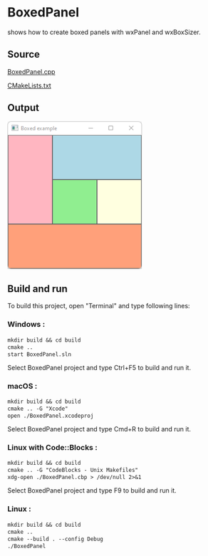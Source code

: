 # BoxedPanel

shows how to create boxed panels with wxPanel and wxBoxSizer.

## Source

[BoxedPanel.cpp](BoxedPanel.cpp)

[CMakeLists.txt](CMakeLists.txt)

## Output

![output](../../../docs/Pictures/BoxedPanel.png)

## Build and run

To build this project, open "Terminal" and type following lines:

### Windows :

``` shell
mkdir build && cd build
cmake .. 
start BoxedPanel.sln
```

Select BoxedPanel project and type Ctrl+F5 to build and run it.

### macOS :

``` shell
mkdir build && cd build
cmake .. -G "Xcode"
open ./BoxedPanel.xcodeproj
```

Select BoxedPanel project and type Cmd+R to build and run it.

### Linux with Code::Blocks :

``` shell
mkdir build && cd build
cmake .. -G "CodeBlocks - Unix Makefiles"
xdg-open ./BoxedPanel.cbp > /dev/null 2>&1
```

Select BoxedPanel project and type F9 to build and run it.

### Linux :

``` shell
mkdir build && cd build
cmake .. 
cmake --build . --config Debug
./BoxedPanel
```
